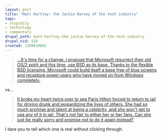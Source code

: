```yaml
--- 
layout: post
title: "Matt Hartley: the Jackie Harvey of the tech industry"
tags: 
- stupidity
- technology
- commentary
drupal_path: matt-hartley-the-jackie-harvey-of-the-tech-industry
drupal_nid: 528
created: 1189639602
---
```

<blockquote><a href="http://www.osweekly.com/index.php?option=com_content&task=view&id=2649&Itemid=449">...It's time for a change. I propose that Microsoft resurrect their old OS/2 spirit and this time, use BSD as its base. Thanks to the flexible BSD licensing, Microsoft could build itself a base free of blue screens and recapture power users who have moved on from Windows completely.</a></blockquote>

vs...

<blockquote><a href="http://www.theonion.com/content/columnists/third_times_even_more_the">It broke my heart twice over to see Paris Hilton forced to return to jail for driving drunk and jeopardizing the lives of others. She had so much promise and talent at being a celebrity, and she won't get to use any of it in jail. That's not fair to either her or her fans. Can she just be really sorry and promise not to do it again instead?

</a></blockquote>

I dare you to tell which one is real without clicking through.

